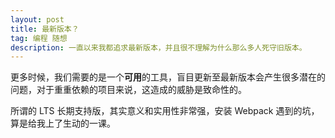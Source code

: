 ```yaml
---
layout: post
title: 最新版本？
tag: 编程 随想
description: 一直以来我都追求最新版本，并且很不理解为什么那么多人死守旧版本。
---
```


更多时候，我们需要的是一个**可用**的工具，盲目更新至最新版本会产生很多潜在的问题，对于重重依赖的项目来说，这造成的威胁是致命性的。

所谓的 LTS 长期支持版，其实意义和实用性非常强，安装 Webpack 遇到的坑，算是给我上了生动的一课。